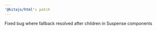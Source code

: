 ```yaml
---
'@kitajs/html': patch
---
```


Fixed bug where fallback resolved after children in Suspense components
